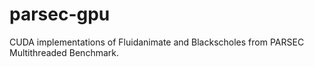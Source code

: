 parsec-gpu
==========

CUDA implementations of Fluidanimate and Blackscholes from PARSEC Multithreaded Benchmark.
